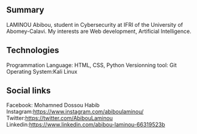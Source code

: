 ## Summary
LAMINOU Abibou,  student in Cybersecurity at IFRI of the University of Abomey-Calavi. 
My interests are Web development, Artificial Intelligence.
## Technologies
Programmation Language: HTML, CSS, Python 
Versionning tool: Git
Operating System:Kali Linux
## Social links
Facebook: Mohamned Dossou Habib
Instagram:https://www.instagram.com/abiboulaminou/
Twitter:https://twitter.com/AbibouLaminou
Linkedin:https://www.linkedin.com/abibou-laminou-66319523b
